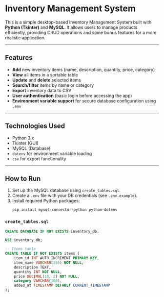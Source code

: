 #  Inventory Management System

This is a simple desktop-based Inventory Management System built with **Python (Tkinter)** and **MySQL**. It allows users to manage products efficiently, providing CRUD operations and some bonus features for a more realistic application.

---

##  Features

- **Add** new inventory items (name, description, quantity, price, category)
- **View** all items in a sortable table
- **Update** and **delete** selected items
- **Search/filter** items by name or category
- **Export** inventory data to CSV
- **User authentication** (basic login before accessing the app)
- **Environment variable support** for secure database configuration using `.env`

---

##  Technologies Used

- Python 3.x
- Tkinter (GUI)
- MySQL (Database)
- `dotenv` for environment variable loading
- `csv` for export functionality


---

##  How to Run

1. Set up the MySQL database using `create_tables.sql`.
2. Create a `.env` file with your DB credentials (see `.env.example`).
3. Install required Python packages:
   ```bash
   pip install mysql-connector-python python-dotenv

### `create_tables.sql`

```sql
CREATE DATABASE IF NOT EXISTS inventory_db;

USE inventory_db;

-- Items table
CREATE TABLE IF NOT EXISTS items (
    item_id INT AUTO_INCREMENT PRIMARY KEY,
    item_name VARCHAR(255) NOT NULL,
    description TEXT,
    quantity INT NOT NULL,
    price DECIMAL(10, 2) NOT NULL,
    category VARCHAR(100),
    added_at TIMESTAMP DEFAULT CURRENT_TIMESTAMP
);